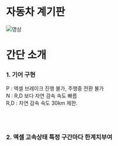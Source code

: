 # 자동차 계기판


![영상](https://github.com/veblen1/Native/assets/113886695/fce0cdc1-8066-4909-9a79-9453c703ad05)


# 간단 소개

### 1. 기어 구현

P : 엑셀 브레이크 진행 불가, 주행중 전환 불가</br>
N : R,D 보다 자연 감속 속도 빠름</br>
R,D : 자연 감속 속도 30km 제한.

</br></br>
### 2. 엑셀 고속상태 특정 구간마다 한계치부여

